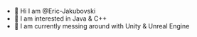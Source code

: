 - 👋 Hi I am @Eric-Jakubovski
- 👀 I am interested in Java & C++
- 🌱 I am currently messing around with Unity & Unreal Engine
